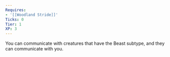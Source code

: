 ```yaml
---
Requires:
- '[[Woodland Stride]]'
Ticks: 0
Tier: 1
XP: 3
---
```


You can communicate with creatures that have the Beast subtype, and they can communicate with you.